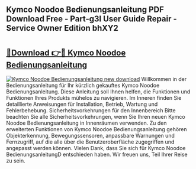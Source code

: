 ## Kymco Noodoe Bedienungsanleitung PDF Download Free - Part-g3I User Guide Repair - Service Owner Edition bhXY2

# <h2><a href="http://df5z9uz.blite.top/?on=Kymco+Noodoe+Bedienungsanleitung">🔗Download 👉🔴 Kymco Noodoe Bedienungsanleitung</a></h2>

[![Kymco Noodoe Bedienungsanleitung new download](https://i.imgur.com/lujVjoI.png)](http://df5z9uz.blite.top/?on=Kymco+Noodoe+Bedienungsanleitung)
Willkommen in der Bedienungsanleitung für Ihr kürzlich gekauftes Kymco Noodoe Bedienungsanleitung. Diese Anleitung soll Ihnen helfen, die Funktionen und Funktionen Ihres Produkts mühelos zu navigieren. Im Inneren finden Sie detaillierte Anweisungen für Installation, Betrieb, Wartung und Fehlerbehebung. Sicherheitsvorkehrungen für den Innenbereich Bitte beachten Sie alle Sicherheitsvorkehrungen, wenn Sie Ihren neuen Kymco Noodoe Bedienungsanleitung in Innenräumen verwenden. Zu den erweiterten Funktionen von Kymco Noodoe Bedienungsanleitung gehören Objekterkennung, Bewegungssensoren, anpassbare Warnungen und Fernzugriff, auf die alle über die Benutzeroberfläche zugegriffen und angepasst werden können. Vielen Dank, dass Sie sich für Kymco Noodoe BedienungsanleitungD entschieden haben. Wir freuen uns, Teil Ihrer Reise zu sein.
